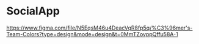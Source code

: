 # SocialApp

https://www.figma.com/file/N5EqsM46u4DeacVqR8fp5q/%C3%96mer's-Team-Colors?type=design&mode=design&t=0MmTZovppQffu58A-1
